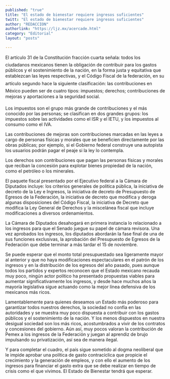 ```yaml
---
published: "true"
title: "El estado de bienestar requiere ingresos suficientes"
twitt: "El estado de bienestar requiere ingresos suficientes"
author: "REDACCION"
authorlink: "https://ljz.mx/acercade.html"
category: "Editorial"
layout: "posts"

---
```


El artículo 31 de la Constitución fracción cuarta señala: todos los ciudadanos mexicanos tienen la obligación de contribuir para los gastos públicos y el sostenimiento de la nación, en la forma justa y equitativa que establezcan las leyes respectivas, y el Código Fiscal de la federación, en su artículo segundo hace la siguiente clasificación: las contribuciones en México pueden ser de cuatro tipos: impuestos; derechos; contribuciones de mejoras y aportaciones a la seguridad social. 

Los impuestos son el grupo más grande de contribuciones y el más conocido por las personas; se clasifican en dos grandes grupos: los impuestos sobre las actividades como el ISR y el IETU, y los impuestos al consumo como el IVA.

Las contribuciones de mejoras son contribuciones marcadas en las leyes a cargo de personas físicas y morales que se beneficien directamente por las obras públicas; por ejemplo, si el Gobierno federal construye una autopista los usuarios podrán pagar el peaje si la ley lo contempla.

Los derechos son contribuciones que pagan las personas físicas y morales que reciban la concesión para explotar bienes propiedad de la nación, como el petróleo o los minerales.

El paquete fiscal presentado por el Ejecutivo federal a la Cámara de Diputados incluye: los criterios generales de política pública, la iniciativa de decreto de la Ley e Ingresos, la iniciativa de decreto de Presupuesto de Egresos de la Federación, la iniciativa de decreto que modifica y deroga algunas disposiciones del Código Fiscal, la iniciativa de Decreto que modifica la Ley General de Derechos y la miscelánea fiscal que incluye modificaciones a diversos ordenamientos.

La Cámara de Diputados desahogará en primera instancia lo relacionado a los ingresos para que el Senado juegue su papel de cámara revisora. Una vez aprobados los ingresos, los diputados abordarán la fase final de una de sus funciones exclusivas, la aprobación del Presupuesto de Egresos de la Federación que debe terminar a más tardar el 15 de noviembre.

Se puede esperar que el monto total presupuestado sea ligeramente mayor al anterior y que no haya modificaciones espectaculares en el patrón de los ingresos y en la distribución de los egresos del año pasado, pues aunque todos los partidos y expertos reconocen que el Estado mexicano recauda muy poco, ningún actor político ha presentado propuestas viables para aumentar significativamente los ingresos, y desde hace muchos años la mayoría legislativa sigue actuando como la mejor línea defensiva de los mexicanos más ricos.

Lamentablemente para quienes deseamos un Estado más poderoso para garantizar todos nuestros derechos, la sociedad no confía en las autoridades y se muestra muy poco dispuesta a contribuir con los gastos públicos y el sostenimiento de la nación. Y los menos dispuestos en nuestra desigual sociedad son los más ricos, acostumbrados a vivir de los contratos y concesiones del gobierno. Aún así, muy pocos valoran la contribución de Pemex a los ingresos de la Federación y juegan al aprendiz de brujo impulsando su privatización, así sea de manera ilegal.


  Y para completar el cuadro, el país sigue sometido al dogma neoliberal que le impide aprobar una política de gasto contracíclica que propicie el crecimiento y la generación de empleos, y con ello el aumento de los ingresos para financiar el gasto extra que se debe realizar en tiempo de crisis como el que vivimos. El Estado de Bienestar tendrá que esperar.

